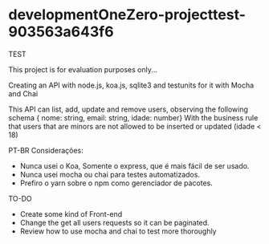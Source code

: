 # developmentOneZero-projecttest-903563a643f6
TEST

This project is for evaluation purposes only...

Creating an API with node.js, koa.js, sqlite3 and testunits for it with Mocha and Chai

This API can list, add, update and remove users, observing the following schema { nome: string, email: string, idade: number}
With the business rule that users that are minors are not allowed to be inserted or updated (idade < 18) 

PT-BR
Considerações:

- Nunca usei o Koa, Somente o express, que é mais fácil de ser usado.
- Nunca usei mocha ou chai para testes automatizados.
- Prefiro o yarn sobre o npm como gerenciador de pacotes.

TO-DO

- Create some kind of Front-end
- Change the get all users requests so it can be paginated.
- Review how to use mocha and chai to test more thoroughly

